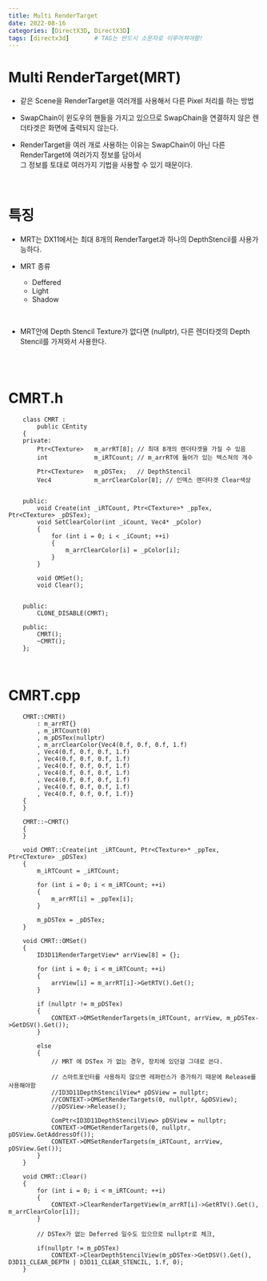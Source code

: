```yaml
---
title: Multi RenderTarget
date: 2022-08-16
categories: [DirectX3D, DirectX3D]
tags: [directx3d]		# TAG는 반드시 소문자로 이루어져야함!
---
```


Multi RenderTarget(MRT)
====================

* 같은 Scene을 RenderTarget을 여러개를 사용해서 다른 Pixel 처리를 하는 방법

* SwapChain이 윈도우의 핸들을 가지고 있으므로 SwapChain을 연결하지 않은 렌더타겟은 화면에 출력되지 않는다.<br>
* RenderTarget을 여러 개로 사용하는 이유는 SwapChain이 아닌 다른 RenderTarget에 여러가지 정보를 담아서<br> 그 정보를 토대로 여러가지 기법을 사용할 수 있기 때문이다.


<br>

특징
==============================

* MRT는 DX11에서는 최대 8개의 RenderTarget과 하나의 DepthStencil를 사용가능하다.

* MRT 종류
  * Deffered
  * Light
  * Shadow
  
<br>

* MRT안에 Depth Stencil Texture가 없다면 (nullptr), 다른 렌더타겟의 Depth Stencil를 가져와서 사용한다.



<br><br>

CMRT.h
========================

        class CMRT :
            public CEntity
        {
        private:
            Ptr<CTexture>   m_arrRT[8]; // 최대 8개의 렌더타겟을 가질 수 있음
            int             m_iRTCount; // m_arrRT에 들어가 있는 텍스쳐의 개수

            Ptr<CTexture>   m_pDSTex;   // DepthStencil
            Vec4            m_arrClearColor[8]; // 인덱스 렌더타겟 Clear색상


        public:
            void Create(int _iRTCount, Ptr<CTexture>* _ppTex, Ptr<CTexture> _pDSTex);
            void SetClearColor(int _iCount, Vec4* _pColor)
            {
                for (int i = 0; i < _iCount; ++i)
                {
                    m_arrClearColor[i] = _pColor[i];
                }        
            }

            void OMSet();
            void Clear();


        public:
            CLONE_DISABLE(CMRT);

        public:
            CMRT();
            ~CMRT();
        };

<br>

CMRT.cpp
==========================================

        CMRT::CMRT()
            : m_arrRT{}
            , m_iRTCount(0)
            , m_pDSTex(nullptr)
            , m_arrClearColor{Vec4(0.f, 0.f, 0.f, 1.f)
            , Vec4(0.f, 0.f, 0.f, 1.f)
            , Vec4(0.f, 0.f, 0.f, 1.f)
            , Vec4(0.f, 0.f, 0.f, 1.f)
            , Vec4(0.f, 0.f, 0.f, 1.f)
            , Vec4(0.f, 0.f, 0.f, 1.f)
            , Vec4(0.f, 0.f, 0.f, 1.f)
            , Vec4(0.f, 0.f, 0.f, 1.f)}
        {
        }

        CMRT::~CMRT()
        {
        }

        void CMRT::Create(int _iRTCount, Ptr<CTexture>* _ppTex, Ptr<CTexture> _pDSTex)
        {
            m_iRTCount = _iRTCount;

            for (int i = 0; i < m_iRTCount; ++i)
            {
                m_arrRT[i] = _ppTex[i];
            }

            m_pDSTex = _pDSTex;
        }

        void CMRT::OMSet()
        {
            ID3D11RenderTargetView* arrView[8] = {};

            for (int i = 0; i < m_iRTCount; ++i)
            {
                arrView[i] = m_arrRT[i]->GetRTV().Get();
            }

            if (nullptr != m_pDSTex)
            {
                CONTEXT->OMSetRenderTargets(m_iRTCount, arrView, m_pDSTex->GetDSV().Get());
            }

            else
            {
                // MRT 에 DSTex 가 없는 경우, 장치에 있던걸 그대로 쓴다.

                // 스마트포인터를 사용하지 않으면 레퍼런스가 증가하기 때문에 Release를 사용해야함
                //ID3D11DepthStencilView* pDSView = nullptr;
                //CONTEXT->OMGetRenderTargets(0, nullptr, &pDSView);
                //pDSView->Release();
                
                ComPtr<ID3D11DepthStencilView> pDSView = nullptr;
                CONTEXT->OMGetRenderTargets(0, nullptr, pDSView.GetAddressOf());
                CONTEXT->OMSetRenderTargets(m_iRTCount, arrView, pDSView.Get());
            }	
        }

        void CMRT::Clear()
        {
            for (int i = 0; i < m_iRTCount; ++i)
            {
                CONTEXT->ClearRenderTargetView(m_arrRT[i]->GetRTV().Get(), m_arrClearColor[i]);
            }
            
            // DSTex가 없는 Deferred 일수도 있으므로 nullptr로 체크, 

            if(nullptr != m_pDSTex)
                CONTEXT->ClearDepthStencilView(m_pDSTex->GetDSV().Get(), D3D11_CLEAR_DEPTH | D3D11_CLEAR_STENCIL, 1.f, 0);
        }
